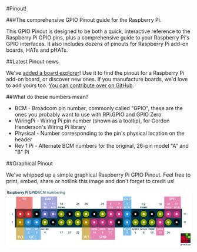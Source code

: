 #Pinout!

###The comprehensive GPIO Pinout guide for the Raspberry Pi.

This GPIO Pinout is designed to be both a quick, interactive reference to the Raspberry Pi GPIO pins, plus a comprehensive guide to your Raspberry Pi's GPIO interfaces. It also includes dozens of pinouts for Raspberry Pi add-on boards, HATs and pHATs.

##Latest Pinout news

We've [added a board explorer](/boards)! Use it to find the pinout for a Raspberry Pi add-on board, or discover new ones. If you manufacture boards, we'd love to add yours too. [You can contribute over on GitHub](https://github.com/gadgetoid/Pinout2).

##What do these numbers mean?

* BCM - Broadcom pin number, commonly called "GPIO", these are the ones you probably want to use with RPi.GPIO and GPIO Zero
* WiringPi - Wiring Pi pin number (shown as a tooltip), for Gordon Henderson's Wiring Pi library
* Physical - Number corresponding to the pin's physical location on the header
* Rev 1 Pi - Alternate BCM numbers for the original, 26-pin model "A" and "B" Pi

##Graphical Pinout

We've whipped up a simple graphical Raspberry Pi GPIO Pinout. Feel free to print, embed, share or hotlink this image and don't forget to credit us!

[![Graphical Raspberry Pi GPIO Pinout](/resources/raspberry-pi-pinout.png)](/resources/raspberry-pi-pinout.png)